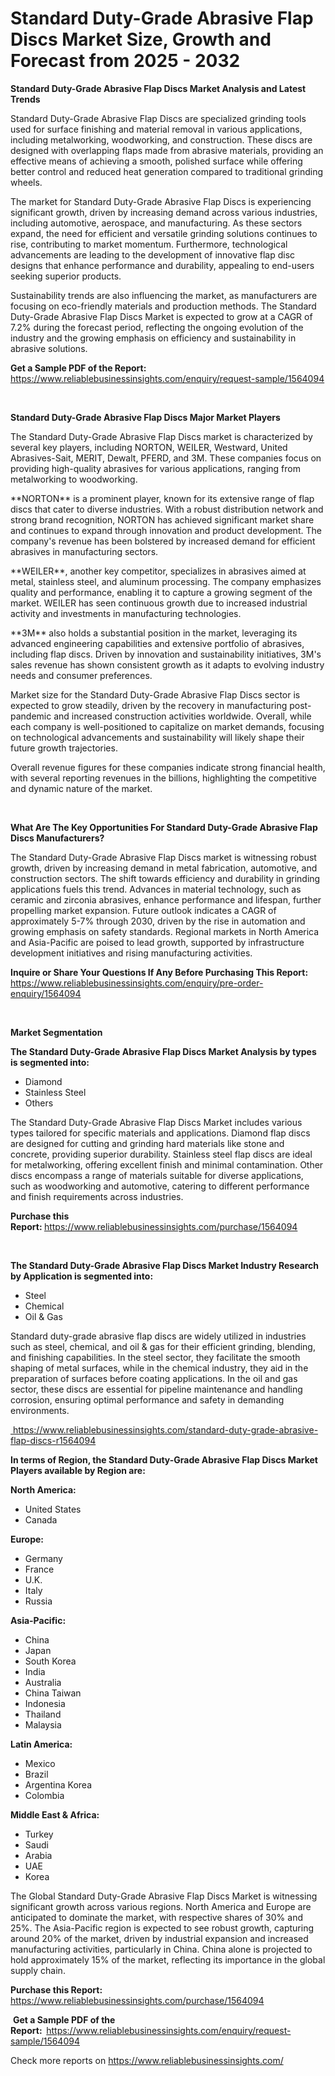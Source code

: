 <p><h1>Standard Duty-Grade Abrasive Flap Discs Market Size, Growth and Forecast from 2025 - 2032</h1></p><p><strong>Standard Duty-Grade Abrasive Flap Discs Market Analysis and Latest Trends</strong></p>
<p><p>Standard Duty-Grade Abrasive Flap Discs are specialized grinding tools used for surface finishing and material removal in various applications, including metalworking, woodworking, and construction. These discs are designed with overlapping flaps made from abrasive materials, providing an effective means of achieving a smooth, polished surface while offering better control and reduced heat generation compared to traditional grinding wheels.</p><p>The market for Standard Duty-Grade Abrasive Flap Discs is experiencing significant growth, driven by increasing demand across various industries, including automotive, aerospace, and manufacturing. As these sectors expand, the need for efficient and versatile grinding solutions continues to rise, contributing to market momentum. Furthermore, technological advancements are leading to the development of innovative flap disc designs that enhance performance and durability, appealing to end-users seeking superior products.</p><p>Sustainability trends are also influencing the market, as manufacturers are focusing on eco-friendly materials and production methods. The Standard Duty-Grade Abrasive Flap Discs Market is expected to grow at a CAGR of 7.2% during the forecast period, reflecting the ongoing evolution of the industry and the growing emphasis on efficiency and sustainability in abrasive solutions.</p></p>
<p><strong>Get a Sample PDF of the Report:&nbsp;</strong> <a href="https://www.reliablebusinessinsights.com/enquiry/request-sample/1564094?utm_campaign=2255&utm_medium=2&utm_source=Github&utm_content=ia&utm_term=27022025&utm_id=standard-duty-grade-abrasive-flap-discs">https://www.reliablebusinessinsights.com/enquiry/request-sample/1564094</a></p>
<p>&nbsp;</p>
<p><strong>Standard Duty-Grade Abrasive Flap Discs Major Market Players</strong></p>
<p><p>The Standard Duty-Grade Abrasive Flap Discs market is characterized by several key players, including NORTON, WEILER, Westward, United Abrasives-Sait, MERIT, Dewalt, PFERD, and 3M. These companies focus on providing high-quality abrasives for various applications, ranging from metalworking to woodworking.</p><p>**NORTON** is a prominent player, known for its extensive range of flap discs that cater to diverse industries. With a robust distribution network and strong brand recognition, NORTON has achieved significant market share and continues to expand through innovation and product development. The company's revenue has been bolstered by increased demand for efficient abrasives in manufacturing sectors.</p><p>**WEILER**, another key competitor, specializes in abrasives aimed at metal, stainless steel, and aluminum processing. The company emphasizes quality and performance, enabling it to capture a growing segment of the market. WEILER has seen continuous growth due to increased industrial activity and investments in manufacturing technologies.</p><p>**3M** also holds a substantial position in the market, leveraging its advanced engineering capabilities and extensive portfolio of abrasives, including flap discs. Driven by innovation and sustainability initiatives, 3M's sales revenue has shown consistent growth as it adapts to evolving industry needs and consumer preferences.</p><p>Market size for the Standard Duty-Grade Abrasive Flap Discs sector is expected to grow steadily, driven by the recovery in manufacturing post-pandemic and increased construction activities worldwide. Overall, while each company is well-positioned to capitalize on market demands, focusing on technological advancements and sustainability will likely shape their future growth trajectories. </p><p>Overall revenue figures for these companies indicate strong financial health, with several reporting revenues in the billions, highlighting the competitive and dynamic nature of the market.</p></p>
<p>&nbsp;</p>
<p><strong>What Are The Key Opportunities For Standard Duty-Grade Abrasive Flap Discs Manufacturers?</strong></p>
<p><p>The Standard Duty-Grade Abrasive Flap Discs market is witnessing robust growth, driven by increasing demand in metal fabrication, automotive, and construction sectors. The shift towards efficiency and durability in grinding applications fuels this trend. Advances in material technology, such as ceramic and zirconia abrasives, enhance performance and lifespan, further propelling market expansion. Future outlook indicates a CAGR of approximately 5-7% through 2030, driven by the rise in automation and growing emphasis on safety standards. Regional markets in North America and Asia-Pacific are poised to lead growth, supported by infrastructure development initiatives and rising manufacturing activities.</p></p>
<p><strong>Inquire or Share Your Questions If Any Before Purchasing This Report:</strong> <a href="https://www.reliablebusinessinsights.com/enquiry/pre-order-enquiry/1564094?utm_campaign=2255&utm_medium=2&utm_source=Github&utm_content=ia&utm_term=27022025&utm_id=standard-duty-grade-abrasive-flap-discs">https://www.reliablebusinessinsights.com/enquiry/pre-order-enquiry/1564094</a></p>
<p>&nbsp;</p>
<p><strong>Market Segmentation</strong></p>
<p><strong>The Standard Duty-Grade Abrasive Flap Discs Market Analysis by types is segmented into:</strong></p>
<p><ul><li>Diamond</li><li>Stainless Steel</li><li>Others</li></ul></p>
<p><p>The Standard Duty-Grade Abrasive Flap Discs Market includes various types tailored for specific materials and applications. Diamond flap discs are designed for cutting and grinding hard materials like stone and concrete, providing superior durability. Stainless steel flap discs are ideal for metalworking, offering excellent finish and minimal contamination. Other discs encompass a range of materials suitable for diverse applications, such as woodworking and automotive, catering to different performance and finish requirements across industries.</p></p>
<p><strong>Purchase this Report:&nbsp;</strong><a href="https://www.reliablebusinessinsights.com/purchase/1564094?utm_campaign=2255&utm_medium=2&utm_source=Github&utm_content=ia&utm_term=27022025&utm_id=standard-duty-grade-abrasive-flap-discs">https://www.reliablebusinessinsights.com/purchase/1564094</a></p>
<p>&nbsp;</p>
<p><strong>The Standard Duty-Grade Abrasive Flap Discs Market Industry Research by Application is segmented into:</strong></p>
<p><ul><li>Steel</li><li>Chemical</li><li>Oil & Gas</li></ul></p>
<p><p>Standard duty-grade abrasive flap discs are widely utilized in industries such as steel, chemical, and oil & gas for their efficient grinding, blending, and finishing capabilities. In the steel sector, they facilitate the smooth shaping of metal surfaces, while in the chemical industry, they aid in the preparation of surfaces before coating applications. In the oil and gas sector, these discs are essential for pipeline maintenance and handling corrosion, ensuring optimal performance and safety in demanding environments.</p></p>
<p><a href="https://www.reliablebusinessinsights.com/standard-duty-grade-abrasive-flap-discs-r1564094?utm_campaign=2255&utm_medium=2&utm_source=Github&utm_content=ia&utm_term=27022025&utm_id=standard-duty-grade-abrasive-flap-discs">&nbsp;https://www.reliablebusinessinsights.com/standard-duty-grade-abrasive-flap-discs-r1564094</a></p>
<p><strong>In terms of Region, the Standard Duty-Grade Abrasive Flap Discs Market Players available by Region are:</strong></p>
<p>
    <p> <strong> North America: </strong>
        <ul>
            <li>United States</li>
            <li>Canada</li>
        </ul>
        </p> 
    <p> <strong> Europe: </strong>
        <ul>
            <li>Germany</li>
            <li>France</li>
            <li>U.K.</li>
            <li>Italy</li>
            <li>Russia</li>
        </ul>
        </p> 
    <p> <strong> Asia-Pacific: </strong>
        <ul>
            <li>China</li>
            <li>Japan</li>
            <li>South Korea</li>
            <li>India</li>
            <li>Australia</li>
            <li>China Taiwan</li>
            <li>Indonesia</li>
            <li>Thailand</li>
            <li>Malaysia</li>
        </ul>
        </p> 
    <p> <strong> Latin America: </strong>
        <ul>
            <li>Mexico</li>
            <li>Brazil</li>
            <li>Argentina Korea</li>
            <li>Colombia</li>
        </ul>
        </p> 
    <p> <strong> Middle East & Africa: </strong>
        <ul>
            <li>Turkey</li>
            <li>Saudi</li>
            <li>Arabia</li>
            <li>UAE</li>
            <li>Korea</li>
        </ul>
    </p>
    </p>
<p><p>The Global Standard Duty-Grade Abrasive Flap Discs Market is witnessing significant growth across various regions. North America and Europe are anticipated to dominate the market, with respective shares of 30% and 25%. The Asia-Pacific region is expected to see robust growth, capturing around 20% of the market, driven by industrial expansion and increased manufacturing activities, particularly in China. China alone is projected to hold approximately 15% of the market, reflecting its importance in the global supply chain.</p></p>
<p><strong>Purchase this Report: </strong><a href="https://www.reliablebusinessinsights.com/purchase/1564094?utm_campaign=2255&utm_medium=2&utm_source=Github&utm_content=ia&utm_term=27022025&utm_id=standard-duty-grade-abrasive-flap-discs">https://www.reliablebusinessinsights.com/purchase/1564094</a></p>
<p>&nbsp;<strong>Get a Sample PDF of the Report:&nbsp;&nbsp;</strong><a href="https://www.reliablebusinessinsights.com/enquiry/request-sample/1564094?utm_campaign=2255&utm_medium=2&utm_source=Github&utm_content=ia&utm_term=27022025&utm_id=standard-duty-grade-abrasive-flap-discs">https://www.reliablebusinessinsights.com/enquiry/request-sample/1564094</a></p>
<p><strong></strong></p>
<p>Check more reports on <a href="https://www.reliablebusinessinsights.com/?utm_campaign=2255&utm_medium=2&utm_source=Github&utm_content=ia&utm_term=27022025&utm_id=standard-duty-grade-abrasive-flap-discs">https://www.reliablebusinessinsights.com/</a></p>